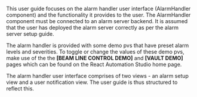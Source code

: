 This user guide focuses on the alarm handler user interface (AlarmHandler component) and the functionality it provides to the user. The AlarmHandler component must be connected to an alarm server backend. It is assumed that the user has deployed the alarm server correctly as per the alarm server setup guide.

The alarm handler is provided with some demo pvs that have preset alarm levels and severities. To toggle or change the values of these demo pvs, make use of the the **[BEAM LINE CONTROL DEMO]** and **[VAULT DEMO]** pages which can be found on the React Automation Studio home page. 

The alarm handler user interface comprises of two views - an alarm setup view and a user notification view. The user guide is thus structured to reflect this.